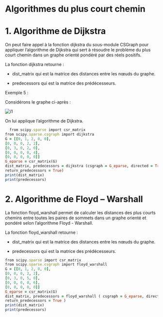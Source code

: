 # Algorithmes du plus court chemin

# 1. Algorithme de Dijkstra

On peut faire appel à la fonction dijkstra du sous-module CSGraph pour appliquer l’algorithme de Dijkstra qui sert à résoudre le problème du plus court chemin dans un graphe orienté pondéré par des réels positifs.

La fonction dijkstra retourne :

- dist_matrix qui est la matrice des distances entre les nœuds du graphe.

- predecessors qui est la matrice des prédécesseurs.

Exemple 5 :

Considérons le graphe ci-après :

![i1](https://user-images.githubusercontent.com/41585144/116443678-3bdd2500-a854-11eb-8040-b5a0f38f1996.jpg)

On lui applique l’algorithme de Dijkstra.

```ruby
  from scipy.sparse import csr_matrix
from scipy.sparse.csgraph import dijkstra
G = [[0, 1, 2, 0, 0],
[0, 0, 0, 2, 2],
[0, 3, 0, 2, 0],
[0, 0, 0, 0, 4],
[0, 0, 0, 0, 0]]
G_eparse = csr_matrix(G)
dist_matrix, predecessors = dijkstra (csgraph = G_eparse, directed = True,
return_predecessors = True)
print(dist_matrix)
print(predecessors)
  ```


# 2. Algorithme de Floyd – Warshall

La fonction floyd_warshall permet de calculer les distances des plus courts chemins entre toutes les paires de sommets dans un graphe orienté et pondéré selon l’algorithme Floyd - Warshall.

La fonction floyd_warshall retourne :

- dist_matrix qui est la matrice des distances entre les nœuds du graphe.

- predecessors qui est la matrice des prédécesseurs.

```ruby
from scipy.sparse import csr_matrix
from scipy.sparse.csgraph import floyd_warshall
G = [[0, 1, 2, 0, 0],
[0, 0, 0, 2, 2],
[0, 3, 0, 5, 0],
[0, 0, 0, 0, 6],
[0, 0, 0, 0, 0]]
G_eparse = csr_matrix(G)
dist_matrix, predecessors = floyd_warshall ( csgraph = G_eparse, directed = True,
return_predecessors = True )
print(dist_matrix)
print(predecessors)
```
